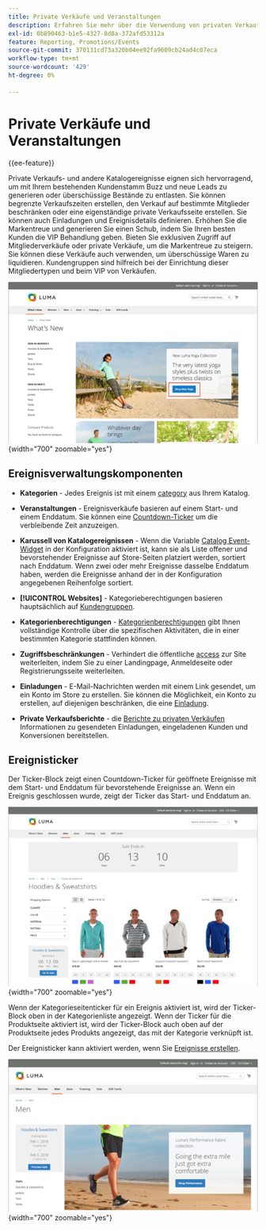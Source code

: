 ```yaml
---
title: Private Verkäufe und Veranstaltungen
description: Erfahren Sie mehr über die Verwendung von privaten Verkaufsereignissen und anderen Katalogereignissen, um den Umsatz Ihrer bestehenden Kundenbasis zu steigern und Buzz und neue Leads zu generieren.
exl-id: 0b890463-b1e5-4327-8d8a-372afd53312a
feature: Reporting, Promotions/Events
source-git-commit: 370131cd73a320b04ee92fa9609cb24ad4c07eca
workflow-type: tm+mt
source-wordcount: '429'
ht-degree: 0%

---
```


# Private Verkäufe und Veranstaltungen

{{ee-feature}}

Private Verkaufs- und andere Katalogereignisse eignen sich hervorragend, um mit Ihrem bestehenden Kundenstamm Buzz und neue Leads zu generieren oder überschüssige Bestände zu entlasten. Sie können begrenzte Verkaufszeiten erstellen, den Verkauf auf bestimmte Mitglieder beschränken oder eine eigenständige private Verkaufsseite erstellen. Sie können auch Einladungen und Ereignisdetails definieren. Erhöhen Sie die Markentreue und generieren Sie einen Schub, indem Sie Ihren besten Kunden die VIP Behandlung geben. Bieten Sie exklusiven Zugriff auf Mitgliederverkäufe oder private Verkäufe, um die Markentreue zu steigern. Sie können diese Verkäufe auch verwenden, um überschüssige Waren zu liquidieren. Kundengruppen sind hilfreich bei der Einrichtung dieser Mitgliedertypen und beim VIP von Verkäufen.

![Beispiel-Storefront - Ereignis auf der Startseite](./assets/storefront-event-home-page.png){width="700" zoomable="yes"}

## Ereignisverwaltungskomponenten

- **Kategorien** - Jedes Ereignis ist mit einem [category](../catalog/category-create.md) aus Ihrem Katalog.

- **Veranstaltungen** - Ereignisverkäufe basieren auf einem Start- und einem Enddatum. Sie können eine [Countdown-Ticker](#event-ticker) um die verbleibende Zeit anzuzeigen.

- **Karussell von Katalogereignissen** - Wenn die Variable [Catalog Event-Widget](../content-design/widget-event-carousel.md) in der Konfiguration aktiviert ist, kann sie als Liste offener und bevorstehender Ereignisse auf Store-Seiten platziert werden, sortiert nach Enddatum. Wenn zwei oder mehr Ereignisse dasselbe Enddatum haben, werden die Ereignisse anhand der in der Konfiguration angegebenen Reihenfolge sortiert.

- **[!UICONTROL Websites]** - Kategorieberechtigungen basieren hauptsächlich auf [Kundengruppen](../customers/customer-groups.md).

- **Kategorienberechtigungen** - [Kategorienberechtigungen](../catalog/category-permissions.md) gibt Ihnen vollständige Kontrolle über die spezifischen Aktivitäten, die in einer bestimmten Kategorie stattfinden können.

- **Zugriffsbeschränkungen** - Verhindert die öffentliche [access](event-configure.md#restrict-access) zur Site weiterleiten, indem Sie zu einer Landingpage, Anmeldeseite oder Registrierungsseite weiterleiten.

- **Einladungen** - E-Mail-Nachrichten werden mit einem Link gesendet, um ein Konto im Store zu erstellen. Sie können die Möglichkeit, ein Konto zu erstellen, auf diejenigen beschränken, die eine [Einladung](invitations.md).

- **Private Verkaufsberichte** - die [Berichte zu privaten Verkäufen](../getting-started/private-sales-reports.md) Informationen zu gesendeten Einladungen, eingeladenen Kunden und Konversionen bereitstellen.

## Ereignisticker

Der Ticker-Block zeigt einen Countdown-Ticker für geöffnete Ereignisse mit dem Start- und Enddatum für bevorstehende Ereignisse an. Wenn ein Ereignis geschlossen wurde, zeigt der Ticker das Start- und Enddatum an.

![Beispiel-Storefront - Ereignis-Karussell](./assets/storefront-event-ticker-carousel.png){width="700" zoomable="yes"}

Wenn der Kategorieseitenticker für ein Ereignis aktiviert ist, wird der Ticker-Block oben in der Kategorienliste angezeigt. Wenn der Ticker für die Produktseite aktiviert ist, wird der Ticker-Block auch oben auf der Produktseite jedes Produkts angezeigt, das mit der Kategorie verknüpft ist.

Der Ereignisticker kann aktiviert werden, wenn Sie [Ereignisse erstellen](event-create.md).

![Beispiel-Storefront - Ereignis-Seitenleiste](./assets/storefront-event-sidebar.png){width="700" zoomable="yes"}
